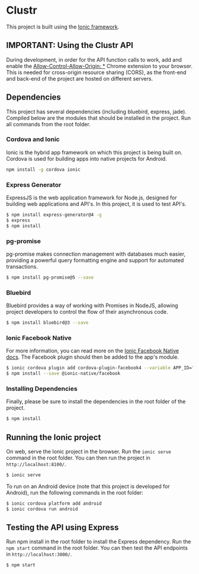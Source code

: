 # Clustr

This project is built using the [Ionic framework](http://ionicframework.com/docs).

## IMPORTANT: Using the Clustr API

During development, in order for the API function calls to work, add and enable the [Allow-Control-Allow-Origin: *](https://chrome.google.com/webstore/detail/allow-control-allow-origi/nlfbmbojpeacfghkpbjhddihlkkiljbi?hl=en) Chrome extension to your browser. This is needed for cross-origin resource sharing (CORS), as the front-end and back-end of the project are hosted on different servers.

## Dependencies

This project has several dependencies (including bluebird, express, jade). Compiled below are the modules that should be installed in the project. Run all commands from the root folder. 

### Cordova and Ionic

Ionic is the hybrid app framework on which this project is being built on. Cordova is used for building apps into native projects for Android.

```bash
npm install -g cordova ionic
```

### Express Generator

ExpressJS is the web application framework for Node.js, designed for building web applications and API's. In this project, it is used to test API's.

```bash
$ npm install express-generator@4 -g
$ express
$ npm install
```

### pg-promise

pg-promise makes connection management with databases much easier, providing a powerful query formatting engine and support for automated transactions.

```bash
$ npm install pg-promise@5 --save
```

### Bluebird

Bluebird provides a way of working with Promises in NodeJS, allowing project developers to control the flow of their asynchronous code.

```bash
$ npm install bluebird@3 --save
```

### Ionic Facebook Native

For more information, you can read more on the [Ionic Facebook Native docs](https://ionicframework.com/docs/native/facebook/). The Facebook plugin should then be added to the app's module.

```bash
$ ionic cordova plugin add cordova-plugin-facebook4 --variable APP_ID="123456789" --variable APP_NAME="myApplication"
$ npm install --save @ionic-native/facebook
```

### Installing Dependencies

Finally, please be sure to install the dependencies in the root folder of the project.

```bash
$ npm install
```

## Running the Ionic project

On web, serve the Ionic project in the browser. Run the `ionic serve` command in the root folder. You can then run the project in `http://localhost:8100/`.

```bash
$ ionic serve
```

To run on an Android device (note that this project is developed for Android), run the following commands in the root folder:

```bash
$ ionic cordova platform add android
$ ionic cordova run android
```

## Testing the API using Express

Run npm install in the root folder to install the Express dependency. Run the `npm start` command in the root folder. You can then test the API endpoints in `http://localhost:3000/`.

```bash
$ npm start
```